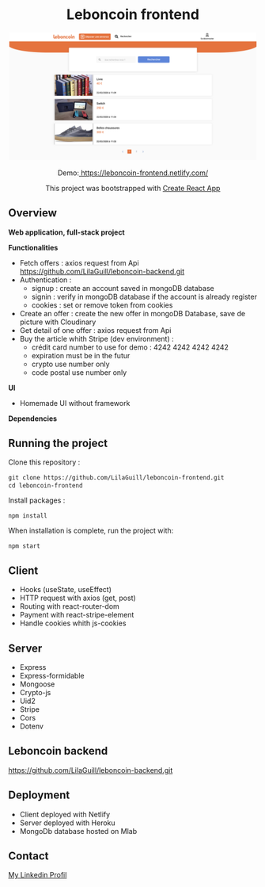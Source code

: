 <h1 align="center">Leboncoin frontend</h1>

<p align="center">
  <img width="500" src="https://github.com/LilaGuill/leboncoin-frontend/blob/master/public/screen.png" alt="capture-1">
</p>

<p align="center">
  Demo:<a href="https://leboncoin-frontend.netlify.com/" target="_blank"> https://leboncoin-frontend.netlify.com/</a>
</p>
<p align="center">
 This project was bootstrapped with <a href=https://github.com/facebook/create-react-app. target="_blank">Create React App</a>
</p>

## Overview

**Web application, full-stack project**

**Functionalities**

- Fetch offers : axios request from Api https://github.com/LilaGuill/leboncoin-backend.git
- Authentication :
  - signup : create an account saved in mongoDB database
  - signin : verify in mongoDB database if the account is already register
  - cookies : set or remove token from cookies
- Create an offer : create the new offer in mongoDB Database, save de picture with Cloudinary
- Get detail of one offer : axios request from Api
- Buy the article whith Stripe (dev environment) :
  - crédit card number to use for demo : 4242 4242 4242 4242
  - expiration must be in the futur
  - crypto use number only
  - code postal use number only

**UI**

- Homemade UI without framework

**Dependencies**

## Running the project

Clone this repository :

```
git clone https://github.com/LilaGuill/leboncoin-frontend.git
cd leboncoin-frontend
```

Install packages :

```
npm install
```

When installation is complete, run the project with:

```
npm start
```

## Client

- Hooks (useState, useEffect)
- HTTP request with axios (get, post)
- Routing with react-router-dom
- Payment with react-stripe-element
- Handle cookies whith js-cookies

## Server

- Express
- Express-formidable
- Mongoose
- Crypto-js
- Uid2
- Stripe
- Cors
- Dotenv

## Leboncoin backend

<a href="https://github.com/LilaGuill/leboncoin-backend.git">https://github.com/LilaGuill/leboncoin-backend.git</a>

## Deployment

- Client deployed with Netlify
- Server deployed with Heroku
- MongoDb database hosted on Mlab

## Contact

<a href="https://www.linkedin.com/in/lila-guillermic-66542476/" target="_blank">My Linkedin Profil</a>
